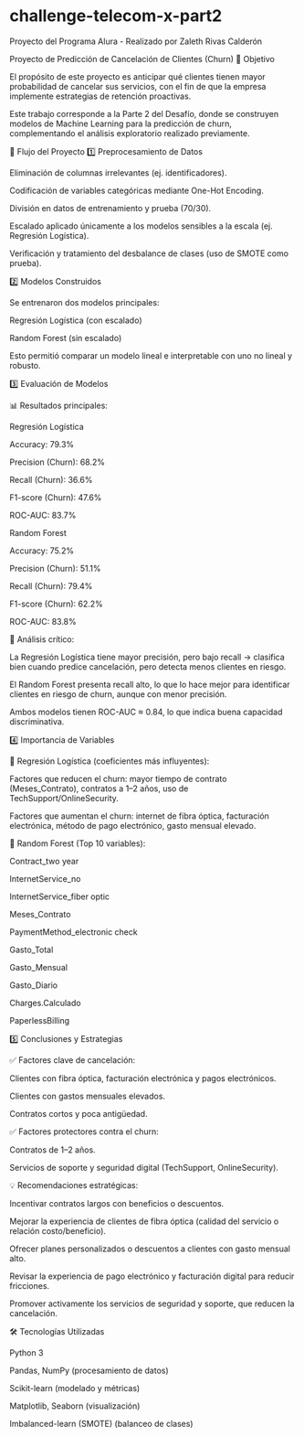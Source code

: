 # challenge-telecom-x-part2
Proyecto del Programa Alura -  Realizado por Zaleth Rivas Calderón

Proyecto de Predicción de Cancelación de Clientes (Churn)
🚀 Objetivo

El propósito de este proyecto es anticipar qué clientes tienen mayor probabilidad de cancelar sus servicios, con el fin de que la empresa implemente estrategias de retención proactivas.

Este trabajo corresponde a la Parte 2 del Desafío, donde se construyen modelos de Machine Learning para la predicción de churn, complementando el análisis exploratorio realizado previamente.

📌 Flujo del Proyecto
1️⃣ Preprocesamiento de Datos

Eliminación de columnas irrelevantes (ej. identificadores).

Codificación de variables categóricas mediante One-Hot Encoding.

División en datos de entrenamiento y prueba (70/30).

Escalado aplicado únicamente a los modelos sensibles a la escala (ej. Regresión Logística).

Verificación y tratamiento del desbalance de clases (uso de SMOTE como prueba).

2️⃣ Modelos Construidos

Se entrenaron dos modelos principales:

Regresión Logística (con escalado)

Random Forest (sin escalado)

Esto permitió comparar un modelo lineal e interpretable con uno no lineal y robusto.

3️⃣ Evaluación de Modelos

📊 Resultados principales:

Regresión Logística

Accuracy: 79.3%

Precision (Churn): 68.2%

Recall (Churn): 36.6%

F1-score (Churn): 47.6%

ROC-AUC: 83.7%

Random Forest

Accuracy: 75.2%

Precision (Churn): 51.1%

Recall (Churn): 79.4%

F1-score (Churn): 62.2%

ROC-AUC: 83.8%

📌 Análisis crítico:

La Regresión Logística tiene mayor precisión, pero bajo recall → clasifica bien cuando predice cancelación, pero detecta menos clientes en riesgo.

El Random Forest presenta recall alto, lo que lo hace mejor para identificar clientes en riesgo de churn, aunque con menor precisión.

Ambos modelos tienen ROC-AUC ≈ 0.84, lo que indica buena capacidad discriminativa.

4️⃣ Importancia de Variables

🔹 Regresión Logística (coeficientes más influyentes):

Factores que reducen el churn: mayor tiempo de contrato (Meses_Contrato), contratos a 1–2 años, uso de TechSupport/OnlineSecurity.

Factores que aumentan el churn: internet de fibra óptica, facturación electrónica, método de pago electrónico, gasto mensual elevado.

🔹 Random Forest (Top 10 variables):

Contract_two year

InternetService_no

InternetService_fiber optic

Meses_Contrato

PaymentMethod_electronic check

Gasto_Total

Gasto_Mensual

Gasto_Diario

Charges.Calculado

PaperlessBilling

5️⃣ Conclusiones y Estrategias

✅ Factores clave de cancelación:

Clientes con fibra óptica, facturación electrónica y pagos electrónicos.

Clientes con gastos mensuales elevados.

Contratos cortos y poca antigüedad.

✅ Factores protectores contra el churn:

Contratos de 1–2 años.

Servicios de soporte y seguridad digital (TechSupport, OnlineSecurity).

💡 Recomendaciones estratégicas:

Incentivar contratos largos con beneficios o descuentos.

Mejorar la experiencia de clientes de fibra óptica (calidad del servicio o relación costo/beneficio).

Ofrecer planes personalizados o descuentos a clientes con gasto mensual alto.

Revisar la experiencia de pago electrónico y facturación digital para reducir fricciones.

Promover activamente los servicios de seguridad y soporte, que reducen la cancelación.

🛠️ Tecnologías Utilizadas

Python 3

Pandas, NumPy (procesamiento de datos)

Scikit-learn (modelado y métricas)

Matplotlib, Seaborn (visualización)

Imbalanced-learn (SMOTE) (balanceo de clases)
